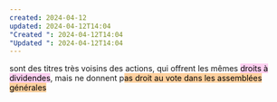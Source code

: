 ```yaml
---
created: 2024-04-12
updated: 2024-04-12T14:04
"Created ": 2024-04-12T14:04
"Updated ": 2024-04-12T14:04
---
```

sont des titres très voisins des actions, qui offrent les mêmes <mark style="background: #FFB8EBA6;">droits à dividendes</mark>, mais ne donnent p<mark style="background: #FFB86CA6;">as droit au vote dans les assemblées générales</mark>
